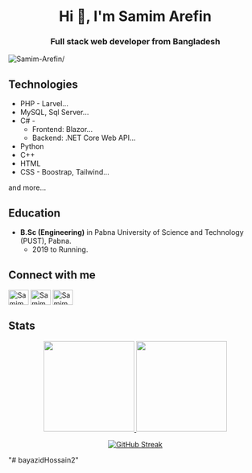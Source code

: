 <h1 align="center">Hi 👋, I'm Samim Arefin</h1>

<h3 align="center">Full stack web developer from Bangladesh</h3>
<p align="left"> <img src=https://komarev.com/ghpvc/?username=Samim-Arefin alt=Samim-Arefin/> </p>

## Technologies

- PHP - Larvel...
- MySQL, Sql Server...
- C# -
  - Frontend: Blazor...
  - Backend: .NET Core Web API...
- Python
- C++
- HTML
- CSS - Boostrap, Tailwind...

and more...

## Education

- **B.Sc (Engineering)** in Pabna University of Science and Technology (PUST), Pabna.
  - 2019 to Running.

## Connect with me

<p align="left">
<a href="https://facebook.com/samimarefin" target="blank"><img align="center" src="https://raw.githubusercontent.com/rahuldkjain/github-profile-readme-generator/master/src/images/icons/Social/facebook.svg" alt="Samim Arefin" height="30" width="40" /></a>
<a href="https://linkedin.com/in/samim-arefin-90b59a197" target="blank"><img align="center" src="https://raw.githubusercontent.com/rahuldkjain/github-profile-readme-generator/master/src/images/icons/Social/linked-in-alt.svg" alt="Samim Arefin" height="30" width="40" /></a>
<a href="https://www.leetcode.com/Samim_Arefin" target="blank"><img align="center" src="https://raw.githubusercontent.com/rahuldkjain/github-profile-readme-generator/master/src/images/icons/Social/leet-code.svg" alt="Samim Arefin" height="30" width="40" /></a>
</p>

## Stats

<div align="center">
  <a href="https://github.com/Samim-Arefin">
    <img height="180em"
      src="https://github-readme-stats.vercel.app/api?username=Samim-Arefin&show_icons=true&include_all_commits=true&count_private=true" />
    <img height="180em"
      src="https://github-readme-stats.vercel.app/api/top-langs?username=Samim-Arefin&langs_count=8&show_icons=true&locale=en&layout=compact&count_private=true" />
</div>

 <div align="center">
   
[![GitHub Streak](https://github-readme-streak-stats.herokuapp.com?user=Samim-Arefin&date_format=M%20j%5B%2C%20Y%5D)](https://git.io/streak-stats) 
  </div>
"# bayazidHossain2" 
